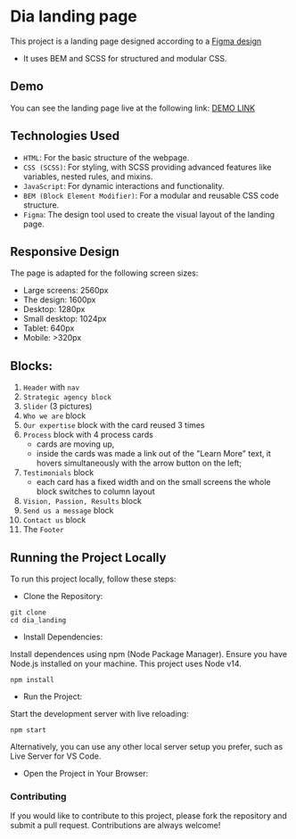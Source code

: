 # Dia landing page

This project is a landing page designed according to a [Figma design](https://www.figma.com/design/7qwsWggv9BAxMi2VPhBuPr/Air-(formerly-Dia))

- It uses BEM and SCSS for structured and modular CSS.

## Demo

You can see the landing page live at the following link: [DEMO LINK]()

## Technologies Used

- `HTML`: For the basic structure of the webpage.
- `CSS (SCSS)`: For styling, with SCSS providing advanced features like variables, nested rules, and mixins.
- `JavaScript`: For dynamic interactions and functionality.
- `BEM (Block Element Modifier)`: For a modular and reusable CSS code structure.
- `Figma`: The design tool used to create the visual layout of the landing page.

 ## Responsive Design

 The page is adapted for the following screen sizes:

- Large screens: 2560px
- The design: 1600px
- Desktop: 1280px
- Small desktop: 1024px
- Tablet: 640px
- Mobile: >320px

## Blocks:

1. `Header` with `nav`
2. `Strategic agency block`
3. `Slider` (3 pictures)
4. `Who we are` block
5. `Our expertise` block with the card reused 3 times
6. `Process` block with 4 process cards
   - cards are moving up,
   - inside the cards was made a link out of the "Learn More" text, it hovers simultaneously with the arrow button on the left;
7. `Testimonials` block
   - each card has a fixed width and on the small screens the whole block switches to column layout
8. `Vision, Passion, Results` block
9. `Send us a message` block
10. `Contact us` block
11. The `Footer`

## Running the Project Locally

To run this project locally, follow these steps:

- Clone the Repository:

```
git clone 
cd dia_landing
```

- Install Dependencies:

Install dependences using npm (Node Package Manager). Ensure you have Node.js installed on your machine. This project uses Node v14.

`npm install`

- Run the Project:

Start the development server with live reloading:

`npm start`

Alternatively, you can use any other local server setup you prefer, such as Live Server for VS Code.

- Open the Project in Your Browser:

### Contributing

If you would like to contribute to this project, please fork the repository and submit a pull request. Contributions are always welcome!
